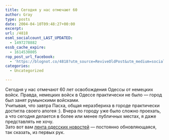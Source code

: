 ```yaml
---
title: Сегодня у нас отмечают 60
author: Gray
type: posts
date: 2004-04-10T09:48:27+00:00
excerpt:
url: /4818
esml_socialcount_LAST_UPDATED:
  - 1497278882
essb_cache_expire:
  - 1614530805
rop_post_url_facebook:
  - 'https://blognot.co/4818?utm_source=ReviveOldPost&utm_medium=social&utm_campaign=ReviveOldPost'
categories:
  - Uncategorized

---
```








Сегодня у нас отмечают 60 лет освобождения Одессы от немецких войск. Правда, немецких войск в Одессе практически не было &#8212; город был занят румынскими войсками.  
Учитывая, что завтра Пасха, общая неразбериха в городе практически достигла своего апогея :). Вчера по городу уже было сложно проехать, а что сегодня делается в более или менее публичных местах, я даже представлять не хочу.  
Зато вот вам <a href="http://www.reporter.com.ua/" target="_blank">лента одесских новостей</a> &#8212; постоянно обновляющаяся, так сказать, из первых рук.